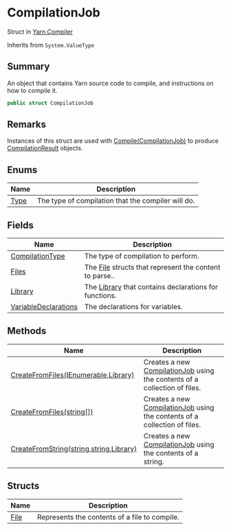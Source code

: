 # CompilationJob

Struct in [Yarn.Compiler](yarn.compiler.md)

Inherits from `System.ValueType`

## Summary

An object that contains Yarn source code to compile, and instructions on how to compile it.

```csharp
public struct CompilationJob
```

## Remarks

Instances of this struct are used with [Compile(CompilationJob)](yarn.compiler.compiler.compile.md) to produce [CompilationResult](yarn.compiler.compilationresult.md) objects.

## Enums

| Name                                         | Description                                        |
| -------------------------------------------- | -------------------------------------------------- |
| [Type](yarn.compiler.compilationjob.type.md) | The type of compilation that the compiler will do. |

## Fields

| Name                                                                         | Description                                                                                      |
| ---------------------------------------------------------------------------- | ------------------------------------------------------------------------------------------------ |
| [CompilationType](yarn.compiler.compilationjob.compilationtype.md)           | The type of compilation to perform.                                                              |
| [Files](yarn.compiler.compilationjob.files.md)                               | The [File](yarn.compiler.compilationjob.file.md) structs that represent the content to parse..   |
| [Library](yarn.compiler.compilationjob.library.md)                           | The [Library](yarn.compiler.compilationjob.library.md) that contains declarations for functions. |
| [VariableDeclarations](yarn.compiler.compilationjob.variabledeclarations.md) | The declarations for variables.                                                                  |

## Methods

| Name                                                                                        | Description                                                                                                  |
| ------------------------------------------------------------------------------------------- | ------------------------------------------------------------------------------------------------------------ |
| [CreateFromFiles(IEnumerable,Library)](yarn.compiler.compilationjob.createfromfiles-1.md)   | Creates a new [CompilationJob](yarn.compiler.compilationjob.md) using the contents of a collection of files. |
| [CreateFromFiles(string\[\])](yarn.compiler.compilationjob.createfromfiles-2.md)            | Creates a new [CompilationJob](yarn.compiler.compilationjob.md) using the contents of a collection of files. |
| [CreateFromString(string,string,Library)](yarn.compiler.compilationjob.createfromstring.md) | Creates a new [CompilationJob](yarn.compiler.compilationjob.md) using the contents of a string.              |

## Structs

| Name                                         | Description                                   |
| -------------------------------------------- | --------------------------------------------- |
| [File](yarn.compiler.compilationjob.file.md) | Represents the contents of a file to compile. |
